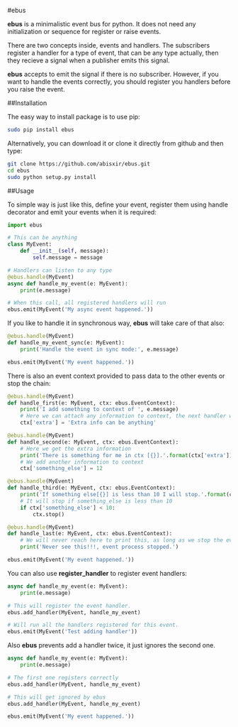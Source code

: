#ebus

**ebus** is a minimalistic event bus for python. It does not need any 
initialization or sequence for register or raise events. 

There are two concepts inside, events and handlers. The subscribers register 
a handler for a type of event, that can be any type actually, then they recieve a signal when a publisher
emits this signal. 

**ebus** accepts to emit the signal if there is no subscriber. However,
if you want to handle the events correctly, you should register you handlers
before you raise the event.

##Installation

The easy way to install package is to use pip:

```bash
sudo pip install ebus
```

Alternatively, you can download it or clone it directly from github and then type:

```bash
git clone https://github.com/abisxir/ebus.git
cd ebus
sudo python setup.py install
```

##Usage

To simple way is just like this, define your event, register them using handle decorator 
and emit your events when it is required:

```python
import ebus

# This can be anything
class MyEvent:
    def __init__(self, message):
        self.message = message

# Handlers can listen to any type
@ebus.handle(MyEvent)
async def handle_my_event(e: MyEvent):
    print(e.message)

# When this call, all registered handlers will run
ebus.emit(MyEvent('My async event happened.'))
```

If you like to handle it in synchronous way, **ebus** will take care of that also: 

```python
@ebus.handle(MyEvent)
def handle_my_event_sync(e: MyEvent):
    print('Handle the event in sync mode:', e.message)

ebus.emit(MyEvent('My event happened.'))
```

There is also an event context provided to pass data to the other events or stop the chain:

```python
@ebus.handle(MyEvent)
def handle_first(e: MyEvent, ctx: ebus.EventContext):
    print('I add something to context of ', e.message)
    # Here we can attach any information to context, the next handler will get it.
    ctx['extra'] = 'Extra info can be anything'

@ebus.handle(MyEvent)
def handle_second(e: MyEvent, ctx: ebus.EventContext):
    # Here we get the extra information
    print('There is something for me in ctx [{}].'.format(ctx['extra']))
    # We add another information to context
    ctx['something_else'] = 12

@ebus.handle(MyEvent)
def handle_third(e: MyEvent, ctx: ebus.EventContext):
    print('If something else[{}] is less than 10 I will stop.'.format(ctx['something_else']))
    # It will stop if something_else is less than 10
    if ctx['something_else'] < 10:
        ctx.stop()

@ebus.handle(MyEvent)
def handle_last(e: MyEvent, ctx: ebus.EventContext):
    # We will never reach here to print this, as long as we stop the event chain
    print('Never see this!!!, event process stopped.')

ebus.emit(MyEvent('My event happened.'))
```

You can also use **register_handler** to register event handlers:

```python
async def handle_my_event(e: MyEvent):
    print(e.message)

# This will register the event handler.
ebus.add_handler(MyEvent, handle_my_event)

# Will run all the handlers registered for this event.
ebus.emit(MyEvent('Test adding handler'))
```

Also **ebus** prevents add a handler twice, it just ignores the second one.

```python
async def handle_my_event(e: MyEvent):
    print(e.message)

# The first one registers correctly
ebus.add_handler(MyEvent, handle_my_event)

# This will get ignored by ebus
ebus.add_handler(MyEvent, handle_my_event)

ebus.emit(MyEvent('My event happened.'))
```
